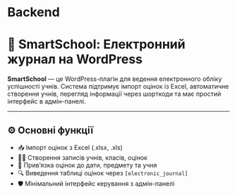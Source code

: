 # Backend 
# 📘 SmartSchool: Електронний журнал на WordPress

**SmartSchool** — це WordPress-плагін для ведення електронного обліку успішності учнів. Система підтримує імпорт оцінок із Excel, автоматичне створення учнів, перегляд інформації через шорткоди та має простий інтерфейс в адмін-панелі.

---

## ⚙️ Основні функції

- 📥 Імпорт оцінок з Excel (.xlsx, .xls)
- 👨‍🎓 Створення записів учнів, класів, оцінок
- 📆 Прив’язка оцінок до дати, предмету та учня
- 🔍 Виведення таблиці оцінок через `[electronic_journal]`
- 🛡️ Мінімальний інтерфейс керування з адмін-панелі
